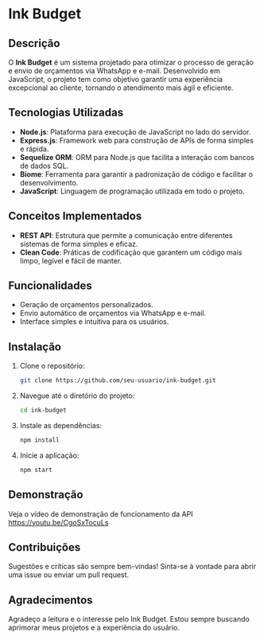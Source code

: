 # Ink Budget

## Descrição

O **Ink Budget** é um sistema projetado para otimizar o processo de geração e envio de orçamentos via WhatsApp e e-mail. Desenvolvido em JavaScript, o projeto tem como objetivo garantir uma experiência excepcional ao cliente, tornando o atendimento mais ágil e eficiente.

## Tecnologias Utilizadas

- **Node.js**: Plataforma para execução de JavaScript no lado do servidor.
- **Express.js**: Framework web para construção de APIs de forma simples e rápida.
- **Sequelize ORM**: ORM para Node.js que facilita a interação com bancos de dados SQL.
- **Biome**: Ferramenta para garantir a padronização de código e facilitar o desenvolvimento.
- **JavaScript**: Linguagem de programação utilizada em todo o projeto.

## Conceitos Implementados

- **REST API**: Estrutura que permite a comunicação entre diferentes sistemas de forma simples e eficaz.
- **Clean Code**: Práticas de codificação que garantem um código mais limpo, legível e fácil de manter.

## Funcionalidades

- Geração de orçamentos personalizados.
- Envio automático de orçamentos via WhatsApp e e-mail.
- Interface simples e intuitiva para os usuários.

## Instalação

1. Clone o repositório:

   ```bash
   git clone https://github.com/seu-usuario/ink-budget.git
   ```

2. Navegue até o diretório do projeto:
    ```bash
    cd ink-budget
    ```
3. Instale as dependências:
    ```bash
    npm install
    ```
4. Inicie a aplicação:
    ```bash
    npm start
    ```

## Demonstração
Veja o vídeo de demonstração de funcionamento da API https://youtu.be/CgoSxTocuLs

## Contribuições
Sugestões e críticas são sempre bem-vindas! Sinta-se à vontade para abrir uma issue ou enviar um pull request.

## Agradecimentos
Agradeço a leitura e o interesse pelo Ink Budget. Estou sempre buscando aprimorar meus projetos e a experiência do usuário.
